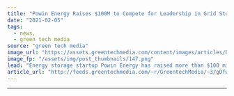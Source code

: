 ```yaml
---
title: "Powin Energy Raises $100M to Compete for Leadership in Grid Storage Market"
date: "2021-02-05"
tags: 
  - news,
  - green tech media
source: "green tech media"
image_url: "https://assets.greentechmedia.com/content/images/articles/DJI_0026.JPG"
image_fp: "/assets/img/post_thumbnails/147.png"
lead: "Energy storage startup Powin Energy has raised more than $100 million in equity investment to compete with better-funded rivals in the large-scale grid battery market. Powin buys battery cells and hooks them up with proprietary software controls and  ..."
article_url: "http://feeds.greentechmedia.com/~r/GreentechMedia/~3/gDfw-sJ1U00/powin-energy-raises-100m-to-compete-for-leadership-of-grid-storage-market"
---
```


---
